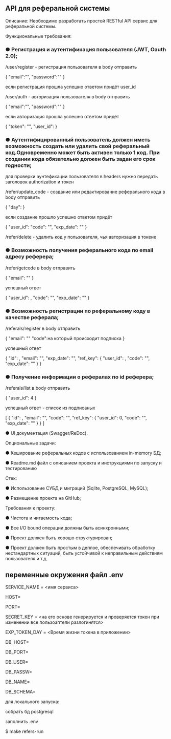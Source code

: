 ## API для реферальной системы

Описание:
Необходимо разработать простой RESTful API сервис для реферальной
системы.

Функциональные требования:

### ● Регистрация и аутентификация пользователя (JWT, Oauth 2.0);

/user/register - регистрация пользователя
в body отправить

{
    "email":"",
    "password":""
}

если регистрация прошла успешно ответом придёт user_id

/user/auth - авторизация пользователя
в body отправить

{
    "email":"",
    "password":""
}

если авторизация прошла успешно ответом придёт

{
    "token": "",
    "user_id":
}


### ● Аутентифицированный пользователь должен иметь возможность создать или удалить свой реферальный код.Одновременно может быть активен только 1 код. При создании кода обязательно должен быть задан его срок годности;
для проверки аунтефикации пользователя в headers нужно передать заголовок authorization и токен

/refer/update_code - создание или редактирование реферального кода
в body отправить

{
    "day":
}

если создание прошло успешно ответом придёт

{
    "user_id":
    "code": "",
    "exp_date": ""
}

/refer/delete - удалить код у пользователя, чья авторизация в токене


### ● Возможность получения реферального кода по email адресу реферера;

/refer/getcode
в body отправить

{
    "email": ""
}

успешный ответ

{
    "user_id": ,
    "code": "",
    "exp_date": ""
}


### ● Возможность регистрации по реферальному коду в качестве реферала;

/referals/register
в body отправить

{
    "email": ""
    "code":на который проиcходит подписка
}

успешный ответ

{
    "id": ,
    "email": "",
    "exp_date": "",
    "ref_key": {
        "user_id": ,
        "code": "",
        "exp_date": ""
    }
}


### ● Получение информации о рефералах по id реферера;

/referals/list
в body отправить

{
    "user_id": 4
}

успешный ответ - список из подписаных

[
    {
        "id": ,
        "email": "",
        "code": "",
        "ref_key": {
            "user_id": 0,
            "code": "",
            "exp_date": ""
        }
    }
]

● UI документация (Swagger/ReDoc).

Опциональные задачи:

● Кеширование реферальных кодов с использованием in-memory БД;

● Readme.md файл с описанием проекта и инструкциями по запуску и
тестированию

Стек:

● Использование СУБД и миграций (Sqlite, PostgreSQL, MySQL);

● Размещение проекта на GitHub;


Требования к проекту:

● Чистота и читаемость кода;

● Все I/O bound операции должны быть асинхронными;

● Проект должен быть хорошо структурирован;

● Проект должен быть простым в деплое, обеспечивать обработку
нестандартных ситуаций, быть устойчивой к неправильным
действиям пользователя и т.д





## переменные окружения файл .env

SERVICE_NAME = <имя сервиса>

HOST=

PORT=

SECRET_KEY = <на его основе генерируется и проверяется
токен при изменении все пользоаптели разлогинятся>

EXP_TOKEN_DAY = <Время жизни токена в приложении>

DB_HOST=

DB_PORT=

DB_USER=

DB_PASSW=

DB_NAME=

DB_SCHEMA=


для локального запуска:

собрать бд postgresql

заполнить .env

$ make refers-run